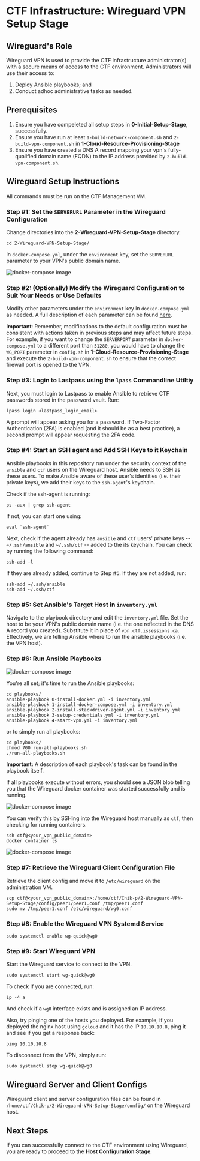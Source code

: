 # CTF Infrastructure: Wireguard VPN Setup Stage

## Wireguard's Role
Wireguard VPN is used to provide the CTF infrastructure administrator(s) with a secure means of access to the CTF environment. Administrators will use their access to:
1. Deploy Ansible playbooks; and
2. Conduct adhoc administrative tasks as needed.

## Prerequisites
1. Ensure you have compeleted all setup steps in **0-Initial-Setup-Stage**, successfully.
2. Ensure you have run at least `1-build-network-component.sh` and `2-build-vpn-component.sh` in **1-Cloud-Resource-Provisioning-Stage**
3. Ensure you have created a DNS A record mapping your vpn's fully-qualified domain name (FQDN) to the IP address provided by `2-build-vpn-component.sh`.


## Wireguard Setup Instructions

All commands must be run on the CTF Management VM.

### Step #1: Set the `SERVERURL` Parameter in the Wireguard Configuration

Change directories into the **2-Wireguard-VPN-Setup-Stage** directory.
```
cd 2-Wireguard-VPN-Setup-Stage/
```

In `docker-compose.yml`, under the `environment` key, set the `SERVERURL` parameter to your VPN's public domain name.

![docker-compose image](readme-images/1.png)

### Step #2: (Optionally) Modify the Wireguard Configuration to Suit Your Needs or Use Defaults

Modify other parameters under the `environment` key in `docker-compose.yml` as needed. A full description of each parameter can be found [here](https://hub.docker.com/r/linuxserver/wireguard).

**Important**: Remember, modifications to the default configuration must be consistent with actions taken in previous steps and may affect future steps. For example, if you want to change the `SERVERPORT` parameter in `docker-compose.yml` to a different port than `51280`, you would have to change the `WG_PORT` parameter in `config.sh` in **1-Cloud-Resource-Provisioning-Stage** and execute the `2-build-vpn-component.sh` to ensure that the correct firewall port is opened to the VPN.


### Step #3: Login to Lastpass using the `lpass` Commandline Utiltiy 

Next, you must login to Lastpass to enable Ansible to retrieve CTF passwords stored in the password vault. Run:  

```
lpass login <lastpass_login_email>
```

A prompt will appear asking you for a password. If Two-Factor Authentication (2FA) is enabled (and it should be as a best practice), a second prompt will appear requesting the 2FA code.

### Step #4: Start an SSH agent and Add SSH Keys to it Keychain

Ansible playbooks in this repository run under the security context of the `ansible` and `ctf` users on the Wireguard host. Ansible needs to SSH as these users. To make Ansible aware of these user's identities (i.e. their private keys), we add their keys to the `ssh-agent`'s keychain. 

Check if the ssh-agent is running:
```
ps -aux | grep ssh-agent
```

If not, you can start one using:
```
eval `ssh-agent`
```

Next, check if the agent already has `ansible` and `ctf` users' private keys -- `~/.ssh/ansible` and `~/.ssh/ctf` -- added to the its keychain. You can check by running the following command:
```
ssh-add -l
```

If they are already added, continue to Step #5. If they are not added, run:

```
ssh-add ~/.ssh/ansible
ssh-add ~/.ssh/ctf
```

### Step #5: Set Ansible's Target Host in `inventory.yml` 

Navigate to the playbook directory and edit the `inventory.yml` file. Set the host to be your VPN's public domain name (i.e. the one reflected in the DNS A record you created). Substitute it in place of `vpn.ctf.issessions.ca`. Effectively, we are telling Ansible where to run the ansible playbooks (i.e. the VPN host).


### Step #6: Run Ansible Playbooks

![docker-compose image](readme-images/2.png)

You're all set; it's time to run the Ansible playbooks:

```
cd playbooks/
ansible-playbook 0-install-docker.yml -i inventory.yml
ansible-playbook 1-install-docker-compose.yml -i inventory.yml
ansible-playbook 2-install-stackdriver-agent.yml -i inventory.yml
ansible-playbook 3-setup-credentials.yml -i inventory.yml
ansible-playbook 4-start-vpn.yml -i inventory.yml
```

or to simply run all playbooks:
```
cd playbooks/
chmod 700 run-all-playbooks.sh
./run-all-playbooks.sh
```

**Important:** A description of each playbook's task can be found in the playbook itself.

If all playbooks execute without errors, you should see a JSON blob telling you that the Wireguard docker container was started successfully and is running.

![docker-compose image](readme-images/3.png)

You can verify this by SSHing into the Wireguard host manually as `ctf`, then checking for running containers.
```
ssh ctf@<your_vpn_public_domain>
docker container ls
```
![docker-compose image](readme-images/4.png)

### Step #7: Retrieve the Wireguard Client Configuration File

Retrieve the client config and move it to `/etc/wireguard` on the administration VM.

```
scp ctf@<your_vpn_public_domain>:/home/ctf/Chik-p/2-Wireguard-VPN-Setup-Stage/config/peer1/peer1.conf /tmp/peer1.conf
sudo mv /tmp/peer1.conf /etc/wireguard/wg0.conf
```

### Step #8: Enable the Wireguard VPN Systemd Service

```
sudo systemctl enable wg-quick@wg0 
```

### Step #9: Start Wireguard VPN

Start the Wireguard service to connect to the VPN.
```
sudo systemctl start wg-quick@wg0 
```

To check if you are connected, run:
```
ip -4 a
```
And check if a `wg0` interface exists and is assigned an IP address.

Also, try pinging one of the hosts you deployed. For example, if you deployed the nginx host using `gcloud` and it has the IP `10.10.10.8`, ping it and see if you get a response back:

```
ping 10.10.10.8
```

To disconnect from the VPN, simply run:
```
sudo systemctl stop wg-quick@wg0 
```


## Wireguard Server and Client Configs

Wireguard client and server configuration files can be found in `/home/ctf/Chik-p/2-Wireguard-VPN-Setup-Stage/config/` on the Wireguard host. 

## Next Steps

If you can successfully connect to the CTF environment using Wireguard, you are ready to proceed to the **Host Configuration Stage**.
